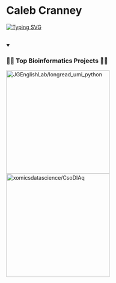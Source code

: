 # Caleb Cranney

<p align="left">
  <a href="https://git.io/typing-svg">
    <img src="https://readme-typing-svg.demolab.com?font=Fira+Code&duration=750&pause=500&color=16FF37&multiline=true&width=435&lines=Hi+there%2C+my+name+is+Caleb;Bioinformatician+%7C+Graduate+Student" alt="Typing SVG" />
  </a>
</p>
<br/>

<details open>
  <summary><h3>🦠🧬 Top Bioinformatics Projects 🧬🦠</h3></summary>

  <!-- Repo info cards - https://github.com/anuraghazra/github-readme-stats -->
  <!-- Small repo cards (fork) - https://github.com/DenverCoder1/github-readme-stats -->
  <p align="left">
    <a href="https://github.com/JGEnglishLab/longread_umi_python" target="_blank"><img width="275" src="https://denvercoder1-github-readme-stats.vercel.app/api/pin/?username=JGEnglishLab&repo=longread_umi_python&theme=transparent&bg_color=1F222E&title_color=00C9B1&text_color=82ACF9&hide_border=false&icon_color=B792EB" alt="JGEnglishLab/longread_umi_python">    
    </a>
    <a href="https://github.com/xomicsdatascience/CsoDIAq" target="_blank"><img width="275" src="https://denvercoder1-github-readme-stats.vercel.app/api/pin/?username=xomicsdatascience&repo=CsoDIAq&theme=transparent&bg_color=1F222E&title_color=00C9B1&text_color=82ACF9&hide_border=false&icon_color=B792EB" alt="xomicsdatascience/CsoDIAq">    
    </a>
  </p>
</details>

<!--
**CCranney/CCranney** is a ✨ _special_ ✨ repository because its `README.md` (this file) appears on your GitHub profile.

Here are some ideas to get you started:

- 🔭 I’m currently working on ...
- 🌱 I’m currently learning ...
- 👯 I’m looking to collaborate on ...
- 🤔 I’m looking for help with ...
- 💬 Ask me about ...
- 📫 How to reach me: ...
- 😄 Pronouns: ...
- ⚡ Fun fact: ...
-->
